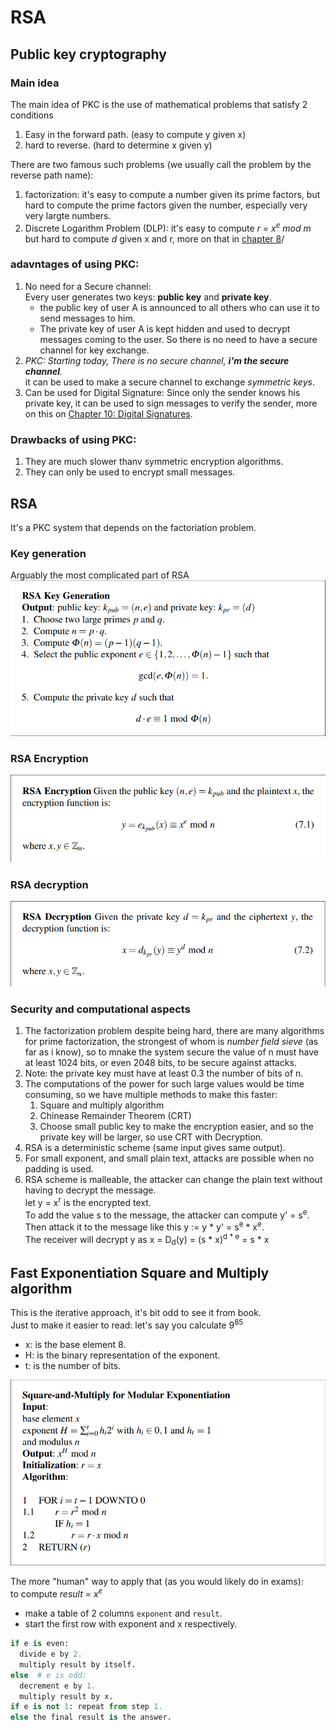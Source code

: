# RSA 
## Public key cryptography
### Main idea 
The main idea of PKC is the use of mathematical problems that satisfy 2 conditions
1. Easy in the forward path. (easy to compute y given x)
2. hard to reverse. (hard to determine x given y)

There are two famous such problems (we usually call the problem by the reverse path name):  
1. factorization: it's easy to compute a number given its prime factors, but hard to compute the prime factors given the number, especially very very largte numbers.
2. Discrete Logarithm Problem (DLP): it's easy to compute *r = x<sup>e</sup> mod m* but hard to compute *d* given x and r, more on that in [chapter 8](../Ch8/readme.md)/

### adavntages of using PKC:  
1. No need for a Secure channel:  
   Every user generates two keys: **public key** and **private key**.  
   - the public key of user A is announced to all others who can use it to send messages to him.
   - The private key of user A is kept hidden and used to decrypt messages coming to the user.
   So there is no need to have a secure channel for key exchange.  
2. *PKC: Starting today, There is no secure channel, **i'm the secure channel**.*  
   it can be used to make a secure channel to exchange *symmetric keys*.
3. Can be used for Digital Signature:
   Since only the sender knows his private key, it can be used to sign messages to verify the sender, more on this on [Chapter 10: Digital Signatures](../Ch10/readme.md).

### Drawbacks of using PKC:
1. They are much slower thanv symmetric encryption algorithms.
2. They can only be used to encrypt small messages.
## RSA 
It's a PKC system that depends on the factoriation problem.
### Key generation
Arguably the most complicated part of RSA  
![RSA Key Generation](../images/Ch7-RSA-KG.png)

### RSA Encryption
![RSA encryption step](../images/Ch7-RSA-Enc.png)

### RSA decryption
![RSA decryption](../images/Ch7-RSA-dec.png)

### Security and computational aspects
1. The factorization problem despite being hard, there are many algorithms for prime factorization, the strongest of whom is *number field sieve* (as far as i know), so to mnake the system secure the value of n must have at least 1024 bits, or even 2048 bits, to be secure against attacks.
2. Note: the private key must have at least 0.3 the number of bits of n.
3. The computations of the power for such large values would be time consuming, so we have multiple methods to make this faster:
   1. Square and multiply algorithm
   2. Chinease Remainder Theorem (CRT)
   3. Choose small public key to make the encryption easier, and so the private key will be larger, so use CRT with Decryption.
4. RSA is a deterministic scheme (same input gives same output).
5. For small exponent, and small plain text, attacks are possible when no padding is used.
6. RSA scheme is malleable, the attacker can change the plain text without having to decrypt the message.  
   let y = x<sup>r</sup> is the encrypted text.  
   To add the value s to the message, the attacker can compute y' = s<sup>e</sup>.  
   Then attack it to the message like this y := y * y' =  s<sup>e</sup> * x<sup>e</sup>.  
   The receiver will decrypt y as x = D<sub>d</sub>(y) = (s * x)<sup>d * e</sup> = s * x
## Fast Exponentiation Square and Multiply algorithm
This is the iterative approach, it's bit odd to see it from book.  
Just to make it easier to read:  let's say you calculate 9<sup>85</sup>  
* x: is the base element 8.  
* H: is the binary representation of the exponent.
* t: is the number of bits.

![Square and multiply](../images/Ch7-SQ-Mul.png)

The more "human" way to apply that (as you would likely do in exams):  
to compute *result = x<sup>e</sup>*
* make a table of 2 columns `exponent` and `result`.
* start the first row with exponent and x respectively.

```python
if e is even:
  divide e by 2.
  multiply result by itself.  
else  # e is odd:
  decrement e by 1.
  multiply result by x.
if e is not 1: repeat from step 1.
else the final result is the answer.
```